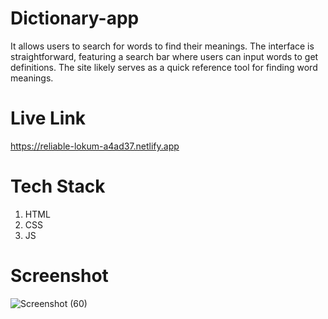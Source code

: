 # Dictionary-app
It allows users to search for words to find their meanings. The interface is straightforward, featuring a search bar where users can input words to get definitions. The site likely serves as a quick reference tool for finding word meanings.
# Live Link
https://reliable-lokum-a4ad37.netlify.app
# Tech Stack
1. HTML
2. CSS
3. JS
# Screenshot
![Screenshot (60)](https://github.com/habi-navitha/Dictionary-app/assets/141555190/ab655c08-2f2c-4e90-8494-bdb4ba8a6d30)
